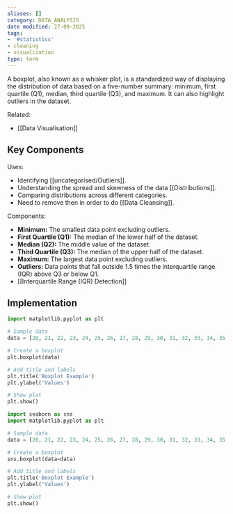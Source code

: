 ```yaml
---
aliases: []
category: DATA_ANALYSIS
date modified: 27-09-2025
tags:
- '#statistics'
- cleaning
- visualization
type: term
---
```

A boxplot, also known as a whisker plot, is a standardized way of displaying the distribution of data based on a five-number summary: minimum, first quartile (Q1), median, third quartile (Q3), and maximum. It can also highlight outliers in the dataset.

Related:
- [[Data Visualisation]]
## Key Components

Uses:
- Identifying [[uncategorised/Outliers]].
- Understanding the spread and skewness of the data [[Distributions]].
- Comparing distributions across different categories.
- Need to remove then in order to do [[Data Cleansing]].

Components:
- **Minimum:** The smallest data point excluding outliers.
- **First Quartile (Q1):** The median of the lower half of the dataset.
- **Median (Q2):** The middle value of the dataset.
- **Third Quartile (Q3):** The median of the upper half of the dataset.
- **Maximum:** The largest data point excluding outliers.
- **Outliers:** Data points that fall outside 1.5 times the interquartile range (IQR) above Q3 or below Q1.
- [[Interquartile Range (IQR) Detection]]
## Implementation

```python
import matplotlib.pyplot as plt

# Sample data
data = [20, 21, 22, 23, 24, 25, 26, 27, 28, 29, 30, 31, 32, 33, 34, 35, 36, 37, 38, 39, 40]

# Create a boxplot
plt.boxplot(data)

# Add title and labels
plt.title('Boxplot Example')
plt.ylabel('Values')

# Show plot
plt.show()
```
```python
import seaborn as sns
import matplotlib.pyplot as plt

# Sample data
data = [20, 21, 22, 23, 24, 25, 26, 27, 28, 29, 30, 31, 32, 33, 34, 35, 36, 37, 38, 39, 40]

# Create a boxplot
sns.boxplot(data=data)

# Add title and labels
plt.title('Boxplot Example')
plt.ylabel('Values')

# Show plot
plt.show()
```